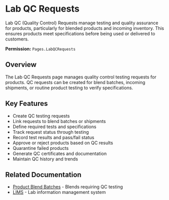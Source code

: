 # Lab QC Requests

Lab QC (Quality Control) Requests manage testing and quality assurance for products, particularly for blended products and incoming inventory. This ensures products meet specifications before being used or delivered to customers.

**Permission:** `Pages.LabQCRequests`

## Overview

The Lab QC Requests page manages quality control testing requests for products. QC requests can be created for blend batches, incoming shipments, or routine product testing to verify specifications.

## Key Features

* Create QC testing requests
* Link requests to blend batches or shipments
* Define required tests and specifications
* Track request status through testing
* Record test results and pass/fail status
* Approve or reject products based on QC results
* Quarantine failed products
* Generate QC certificates and documentation
* Maintain QC history and trends

## Related Documentation

* [Product Blend Batches](ProductBlendBatchs.md) - Blends requiring QC testing
* [LIMS](../LIMS/Index.md) - Lab information management system

